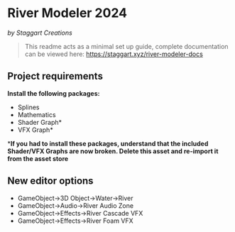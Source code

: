 ﻿# River Modeler 2024
*by Staggart Creations*

> This readme acts as a minimal set up guide, complete documentation can be viewed here: https://staggart.xyz/river-modeler-docs

## Project requirements

**Install the following packages:**
- Splines
- Mathematics
- Shader Graph*
- VFX Graph*

***If you had to install these packages, understand that the included Shader/VFX Graphs are now broken. Delete this asset and re-import it from the asset store**

## New editor options
- GameObject->3D Object->Water->River
- GameObject->Audio->River Audio Zone
- GameObject->Effects->River Cascade VFX
- GameObject->Effects->River Foam VFX
